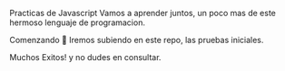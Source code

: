 Practicas de Javascript
Vamos a aprender juntos, un poco mas de este hermoso lenguaje de programacion.

Comenzando 🚀
Iremos subiendo en este repo, las pruebas iniciales. 

Muchos Exitos! y no dudes en consultar.